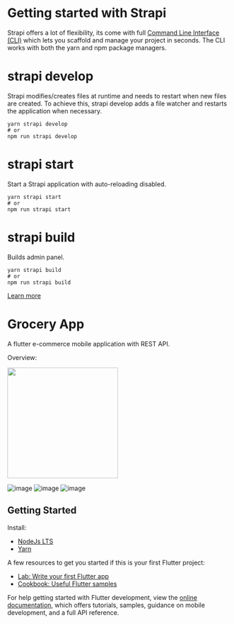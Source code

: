 # Getting started with Strapi

Strapi offers a lot of flexibility, its come with full [Command Line Interface (CLI)](https://docs.strapi.io/dev-docs/cli) which lets you scaffold and manage your project in seconds. The CLI works with both the yarn and npm package managers.

# strapi develop

Strapi modifies/creates files at runtime and needs to restart when new files are created. To achieve this, strapi develop adds a file watcher and restarts the application when necessary.

```
yarn strapi develop 
# or
npm run strapi develop
```

# strapi start

Start a Strapi application with auto-reloading disabled.

```
yarn strapi start
# or
npm run strapi start
```

# strapi build

Builds admin panel.

```
yarn strapi build
# or
npm run strapi build
```
[Learn more](https://docs.strapi.io/dev-docs/cli)

# Grocery App

A flutter e-commerce mobile application with REST API.

Overview:

<img src="https://drive.google.com/uc?export=view&id=1rDg4fQMFEyDaFEebESQJZar_Mp7KrdI9" width="250" height="250">

![image](https://drive.google.com/uc?export=view&id=1rDg4fQMFEyDaFEebESQJZar_Mp7KrdI9)
![image](https://drive.google.com/uc?export=view&id=1c8fRZn_MBzM4s7jtyGAd-bOTdEeqZ_uM)
![image](https://drive.google.com/uc?export=view&id=1VBhIwCnljNyV4wF9W_GSNMiDayHfewku)

## Getting Started

Install:
- [NodeJs LTS](https://nodejs.org/en/download/package-manager)
- [Yarn](https://classic.yarnpkg.com/lang/en/docs/install/#windows-stable)

A few resources to get you started if this is your first Flutter project:

- [Lab: Write your first Flutter app](https://docs.flutter.dev/get-started/codelab)
- [Cookbook: Useful Flutter samples](https://docs.flutter.dev/cookbook)

For help getting started with Flutter development, view the
[online documentation](https://docs.flutter.dev/), which offers tutorials,
samples, guidance on mobile development, and a full API reference.
